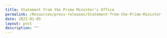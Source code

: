 ```yaml
---
title: Statement from the Prime Minister’s Office
permalink: /Resources/press-releases/Statement-from-the-Prime-Minister-Office
date: 2022-01-05
layout: post
description: ""
---
```

